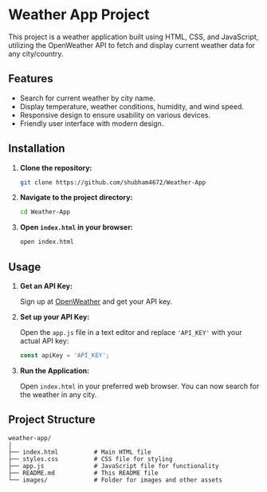 # Weather App Project

This project is a weather application built using HTML, CSS, and JavaScript, utilizing the OpenWeather API to fetch and display current weather data for any city/country.

## Features

- Search for current weather by city name.
- Display temperature, weather conditions, humidity, and wind speed.
- Responsive design to ensure usability on various devices.
- Friendly user interface with modern design.

## Installation

1. **Clone the repository:**

    ```bash
    git clone https://github.com/shubham4672/Weather-App
    ```

2. **Navigate to the project directory:**

    ```bash
    cd Weather-App
    ```

3. **Open `index.html` in your browser:**

    ```bash
    open index.html
    ```

## Usage

1. **Get an API Key:**

    Sign up at [OpenWeather](https://openweathermap.org/api) and get your API key.

2. **Set up your API Key:**

    Open the `app.js` file in a text editor and replace `'API_KEY'` with your actual API key:

    ```javascript
    const apiKey = 'API_KEY';
    ```

3. **Run the Application:**

    Open `index.html` in your preferred web browser. You can now search for the weather in any city.

## Project Structure

```plaintext
weather-app/
│
├── index.html          # Main HTML file
├── styles.css          # CSS file for styling
├── app.js              # JavaScript file for functionality
├── README.md           # This README file
└── images/             # Folder for images and other assets
